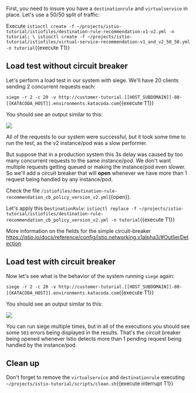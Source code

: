 First, you need to insure you have a `destinationrule` and `virtualservice` in place. Let's use a 50/50 split of traffic:

Execute `istioctl create -f ~/projects/istio-tutorial/istiofiles/destination-rule-recommendation-v1-v2.yml -n tutorial; \
istioctl create -f ~/projects/istio-tutorial/istiofiles/virtual-service-recommendation-v1_and_v2_50_50.yml -n tutorial`{{execute T1}}

## Load test without circuit breaker

Let's perform a load test in our system with siege. We'll have 20 clients sending 2 concurrent requests each:

`siege -r 2 -c 20 -v http://customer-tutorial.[[HOST_SUBDOMAIN]]-80-[[KATACODA_HOST]].environments.katacoda.com`{{execute T1}}

You should see an output similar to this:

![](../../assets/servicemesh/circuitbreaker/siege_ok.png)

All of the requests to our system were successful, but it took some time to run the test, as the v2 instance/pod was a slow performer.

But suppose that in a production system this 3s delay was caused by too many concurrent requests to the same instance/pod. We don't want multiple requests getting queued or making the instance/pod even slower. So we'll add a circuit breaker that will **open** whenever we have more than 1 request being handled by any instance/pod.

Check the file `/istiofiles/destination-rule-recommendation_cb_policy_version_v2.yml`{{open}}.

Let's apply this `DestinationRule`: `istioctl replace -f ~/projects/istio-tutorial/istiofiles/destination-rule-recommendation_cb_policy_version_v2.yml -n tutorial`{{execute T1}}

More information on the fields for the simple circuit-breaker <https://istio.io/docs/reference/config/istio.networking.v1alpha3/#OutlierDetection>

## Load test with circuit breaker

Now let's see what is the behavior of the system running `siege` again:

`siege -r 2 -c 20 -v http://customer-tutorial.[[HOST_SUBDOMAIN]]-80-[[KATACODA_HOST]].environments.katacoda.com`{{execute T1}}

You should see an output similar to this:

![](../../assets/servicemesh/circuitbreaker/siege_cb_503.png)

You can run siege multiple times, but in all of the executions you should see some `503` errors being displayed in the results. That's the circuit breaker being opened whenever Istio detects more than 1 pending request being handled by the instance/pod.

## Clean up

Don't forget to remove the `virtualservice` and `destinationrule` executing `~/projects/istio-tutorial/scripts/clean.sh`{{execute interrupt T1}}
